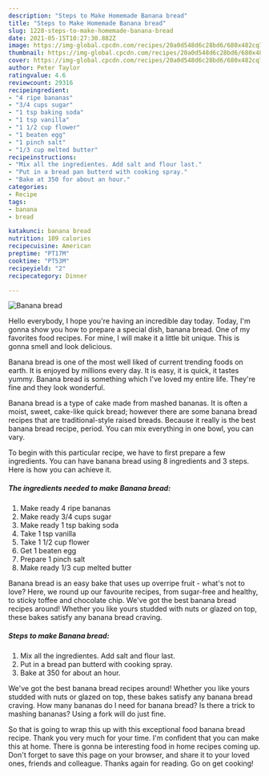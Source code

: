 ```yaml
---
description: "Steps to Make Homemade Banana bread"
title: "Steps to Make Homemade Banana bread"
slug: 1228-steps-to-make-homemade-banana-bread
date: 2021-05-15T10:27:30.882Z
image: https://img-global.cpcdn.com/recipes/20a0d548d6c28bd6/680x482cq70/banana-bread-recipe-main-photo.jpg
thumbnail: https://img-global.cpcdn.com/recipes/20a0d548d6c28bd6/680x482cq70/banana-bread-recipe-main-photo.jpg
cover: https://img-global.cpcdn.com/recipes/20a0d548d6c28bd6/680x482cq70/banana-bread-recipe-main-photo.jpg
author: Peter Taylor
ratingvalue: 4.6
reviewcount: 29316
recipeingredient:
- "4 ripe bananas"
- "3/4 cups sugar"
- "1 tsp baking soda"
- "1 tsp vanilla"
- "1 1/2 cup flower"
- "1 beaten egg"
- "1 pinch salt"
- "1/3 cup melted butter"
recipeinstructions:
- "Mix all the ingredientes. Add salt and flour last."
- "Put in a bread pan butterd with cooking spray."
- "Bake at 350 for about an hour."
categories:
- Recipe
tags:
- banana
- bread

katakunci: banana bread 
nutrition: 109 calories
recipecuisine: American
preptime: "PT17M"
cooktime: "PT53M"
recipeyield: "2"
recipecategory: Dinner

---
```



![Banana bread](https://img-global.cpcdn.com/recipes/20a0d548d6c28bd6/680x482cq70/banana-bread-recipe-main-photo.jpg)

Hello everybody, I hope you're having an incredible day today. Today, I'm gonna show you how to prepare a special dish, banana bread. One of my favorites food recipes. For mine, I will make it a little bit unique. This is gonna smell and look delicious.

Banana bread is one of the most well liked of current trending foods on earth. It is enjoyed by millions every day. It is easy, it is quick, it tastes yummy. Banana bread is something which I've loved my entire life. They're fine and they look wonderful.

Banana bread is a type of cake made from mashed bananas. It is often a moist, sweet, cake-like quick bread; however there are some banana bread recipes that are traditional-style raised breads. Because it really is the best banana bread recipe, period. You can mix everything in one bowl, you can vary.


To begin with this particular recipe, we have to first prepare a few ingredients. You can have banana bread using 8 ingredients and 3 steps. Here is how you can achieve it.

<!--inarticleads1-->

##### The ingredients needed to make Banana bread:

1. Make ready 4 ripe bananas
1. Make ready 3/4 cups sugar
1. Make ready 1 tsp baking soda
1. Take 1 tsp vanilla
1. Take 1 1/2 cup flower
1. Get 1 beaten egg
1. Prepare 1 pinch salt
1. Make ready 1/3 cup melted butter


Banana bread is an easy bake that uses up overripe fruit - what&#39;s not to love? Here, we round up our favourite recipes, from sugar-free and healthy, to sticky toffee and chocolate chip. We&#39;ve got the best banana bread recipes around! Whether you like yours studded with nuts or glazed on top, these bakes satisfy any banana bread craving. 

<!--inarticleads2-->

##### Steps to make Banana bread:

1. Mix all the ingredientes. Add salt and flour last.
1. Put in a bread pan butterd with cooking spray.
1. Bake at 350 for about an hour.


We&#39;ve got the best banana bread recipes around! Whether you like yours studded with nuts or glazed on top, these bakes satisfy any banana bread craving. How many bananas do I need for banana bread? Is there a trick to mashing bananas? Using a fork will do just fine. 

So that is going to wrap this up with this exceptional food banana bread recipe. Thank you very much for your time. I'm confident that you can make this at home. There is gonna be interesting food in home recipes coming up. Don't forget to save this page on your browser, and share it to your loved ones, friends and colleague. Thanks again for reading. Go on get cooking!
